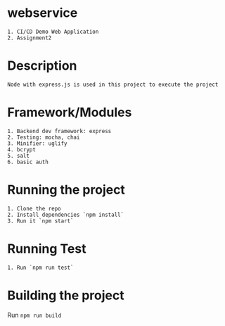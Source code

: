# webservice
	1. CI/CD Demo Web Application
	2. Assignment2
	
# Description
	Node with express.js is used in this project to execute the project
# Framework/Modules
	1. Backend dev framework: express
	2. Testing: mocha, chai
	3. Minifier: uglify
	4. bcrypt
	5. salt
	6. basic auth
# Running the project
	1. Clone the repo
	2. Install dependencies `npm install`
	3. Run it `npm start`
# Running Test
	1. Run `npm run test`  
# Building the project
Run `npm run build`